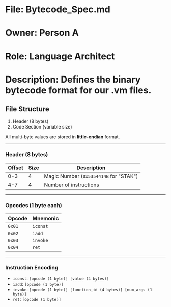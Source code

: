 # File: Bytecode_Spec.md
# Owner: Person A
# Role: Language Architect
# Description: Defines the binary bytecode format for our .vm files.

## File Structure
1. Header (8 bytes)
2. Code Section (variable size)

All multi-byte values are stored in **little-endian** format.

---
### Header (8 bytes)
| Offset | Size | Description |
|---|---|---|
| 0-3 | 4 | Magic Number (`0x5354414B` for "STAK") |
| 4-7 | 4 | Number of instructions |

---
### Opcodes (1 byte each)
| Opcode | Mnemonic |
|---|---|
| `0x01` | `iconst` |
| `0x02` | `iadd` |
| `0x03` | `invoke` |
| `0x04` | `ret` |

---
### Instruction Encoding
- `iconst`: `[opcode (1 byte)] [value (4 bytes)]`
- `iadd`: `[opcode (1 byte)]`
- `invoke`: `[opcode (1 byte)] [function_id (4 bytes)] [num_args (1 byte)]`
- `ret`: `[opcode (1 byte)]`